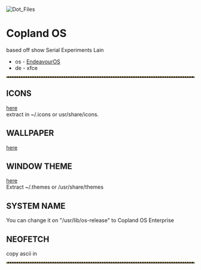 ![Dot_Files](https://github.com/fruitsaladchan/arch-i3-rice/assets/124645742/e076bc07-0dae-42a0-8461-c2fec75f3291)

# Copland OS 

based off show Serial Experiments Lain


- os - [EndeavourOS](https://endeavouros.com/) <br />
- de - xfce



<!-- Horizontal Lines -->
<hr style="border-top: 3px dotted #998143">


## ICONS
[here](https://www.gnome-look.org/p/1333360/) <br />
extract in ~/.icons or usr/share/icons.

## WALLPAPER
[here](https://i.imgur.com/bMz5swo.jpg) <br />

## WINDOW THEME
[here](https://www.xfce-look.org/p/1016332/) <br />
Extract ~/.themes or /usr/share/themes 

## SYSTEM NAME
You can change it on "/usr/lib/os-release" to Copland OS Enterprise

## NEOFETCH


     
   copy ascii in 
   
<!-- Horizontal Lines -->
<hr style="border-top: 3px dotted #998143">
